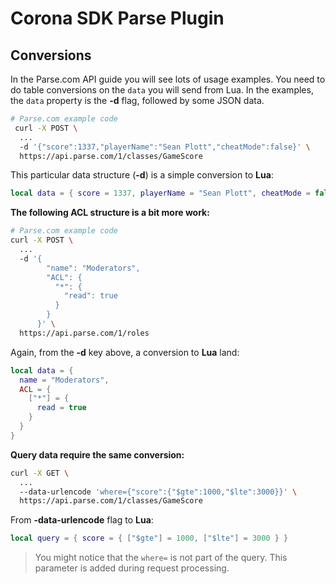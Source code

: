# Corona SDK Parse Plugin

## Conversions

In the Parse.com API guide you will see lots of usage examples. You need to do table conversions on the `data` you will send from Lua. In the examples, the `data` property is the __-d__ flag, followed by some JSON data.

```bash
# Parse.com example code
 curl -X POST \
  ...
  -d '{"score":1337,"playerName":"Sean Plott","cheatMode":false}' \
  https://api.parse.com/1/classes/GameScore
```
This particular data structure (__-d__) is a simple conversion to __Lua__:

```lua
local data = { score = 1337, playerName = "Sean Plott", cheatMode = false }
```
__The following ACL structure is a bit more work:__

```bash
# Parse.com example code
curl -X POST \
  ...
  -d '{
        "name": "Moderators",
        "ACL": {
          "*": {
            "read": true
          }
        }
      }' \
  https://api.parse.com/1/roles
```
Again, from the __-d__ key above, a conversion to __Lua__ land:

```lua
local data = {
  name = "Moderators",
  ACL = {
    ["*"] = {
      read = true
    }
  }
}
```
__Query data require the same conversion:__

```bash
curl -X GET \
  ...
  --data-urlencode 'where={"score":{"$gte":1000,"$lte":3000}}' \
  https://api.parse.com/1/classes/GameScore
```

From __-data-urlencode__ flag to __Lua__:

```lua
local query = { score = { ["$gte"] = 1000, ["$lte"] = 3000 } }
```

> You might notice that the `where=` is not part of the query. This parameter is added during request processing.
